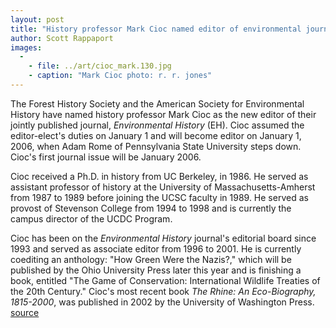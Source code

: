 ```yaml
---
layout: post
title: "History professor Mark Cioc named editor of environmental journal"
author: Scott Rappaport
images:
  -
    - file: ../art/cioc_mark.130.jpg
    - caption: "Mark Cioc photo: r. r. jones"
---
```


The Forest History Society and the American Society for Environmental History have named history professor Mark Cioc as the new editor of their jointly published journal, _Environmental History_ (EH). Cioc assumed the editor-elect's duties on January 1 and will become editor on January 1, 2006, when Adam Rome of Pennsylvania State University steps down. Cioc's first journal issue will be January 2006.

Cioc received a Ph.D. in history from UC Berkeley, in 1986. He served as assistant professor of history at the University of Massachusetts-Amherst from 1987 to 1989 before joining the UCSC faculty in 1989. He served as provost of Stevenson College from 1994 to 1998 and is currently the campus director of the UCDC Program.

Cioc has been on the _Environmental History_ journal's editorial board since 1993 and served as associate editor from 1996 to 2001. He is currently coediting an anthology: "How Green Were the Nazis?," which will be published by the Ohio University Press later this year and is finishing a book, entitled "The Game of Conservation: International Wildlife Treaties of the 20th Century." Cioc's most recent book _The Rhine: An Eco-Biography, 1815-2000_, was published in 2002 by the University of Washington Press.
[source](http://www1.ucsc.edu/currents/04-05/01-31/awards-cioc.asp "Permalink to awards-cioc")
